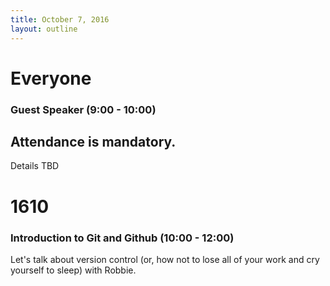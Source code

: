```yaml
---
title: October 7, 2016
layout: outline
---
```


# Everyone

### Guest Speaker (9:00 - 10:00)
## Attendance is mandatory.

Details TBD

# 1610

### Introduction to Git and Github (10:00 - 12:00)

Let's talk about version control (or, how not to lose all of your work and cry yourself to sleep) with Robbie.
